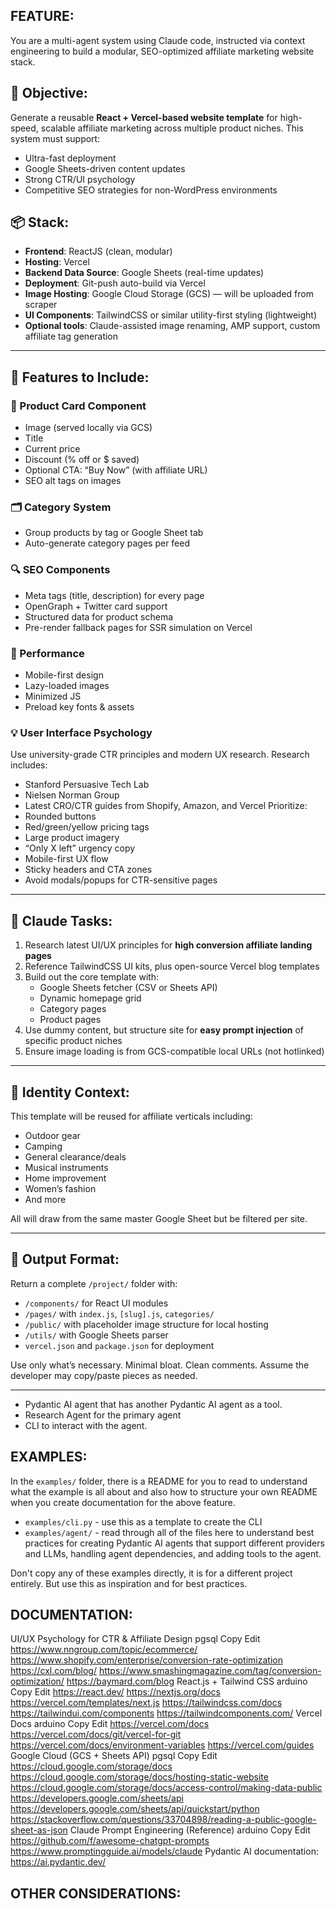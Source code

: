 ## FEATURE:
You are a multi-agent system using Claude code, instructed via context engineering to build a modular, SEO-optimized affiliate marketing website stack.

## 🎯 Objective:
Generate a reusable **React + Vercel-based website template** for high-speed, scalable affiliate marketing across multiple product niches. This system must support:
- Ultra-fast deployment
- Google Sheets-driven content updates
- Strong CTR/UI psychology
- Competitive SEO strategies for non-WordPress environments

## 📦 Stack:
- **Frontend**: ReactJS (clean, modular)
- **Hosting**: Vercel
- **Backend Data Source**: Google Sheets (real-time updates)
- **Deployment**: Git-push auto-build via Vercel
- **Image Hosting**: Google Cloud Storage (GCS) — will be uploaded from scraper
- **UI Components**: TailwindCSS or similar utility-first styling (lightweight)
- **Optional tools**: Claude-assisted image renaming, AMP support, custom affiliate tag generation

---

## 🧩 Features to Include:

### 🛒 Product Card Component
- Image (served locally via GCS)
- Title
- Current price
- Discount (% off or $ saved)
- Optional CTA: “Buy Now” (with affiliate URL)
- SEO alt tags on images

### 🗂️ Category System
- Group products by tag or Google Sheet tab
- Auto-generate category pages per feed

### 🔍 SEO Components
- Meta tags (title, description) for every page
- OpenGraph + Twitter card support
- Structured data for product schema
- Pre-render fallback pages for SSR simulation on Vercel

### 🚀 Performance
- Mobile-first design
- Lazy-loaded images
- Minimized JS
- Preload key fonts & assets

### 💡 User Interface Psychology
Use university-grade CTR principles and modern UX research. Research includes:
- Stanford Persuasive Tech Lab
- Nielsen Norman Group
- Latest CRO/CTR guides from Shopify, Amazon, and Vercel
Prioritize:
- Rounded buttons
- Red/green/yellow pricing tags
- Large product imagery
- “Only X left” urgency copy
- Mobile-first UX flow
- Sticky headers and CTA zones
- Avoid modals/popups for CTR-sensitive pages

---

## 🧠 Claude Tasks:
1. Research latest UI/UX principles for **high conversion affiliate landing pages**
2. Reference TailwindCSS UI kits, plus open-source Vercel blog templates
3. Build out the core template with:
   - Google Sheets fetcher (CSV or Sheets API)
   - Dynamic homepage grid
   - Category pages
   - Product pages
4. Use dummy content, but structure site for **easy prompt injection** of specific product niches
5. Ensure image loading is from GCS-compatible local URLs (not hotlinked)

---

## 🪪 Identity Context:
This template will be reused for affiliate verticals including:
- Outdoor gear
- Camping
- General clearance/deals
- Musical instruments
- Home improvement
- Women’s fashion
- And more

All will draw from the same master Google Sheet but be filtered per site.

---

## 🔁 Output Format:
Return a complete `/project/` folder with:
- `/components/` for React UI modules
- `/pages/` with `index.js`, `[slug].js`, `categories/`
- `/public/` with placeholder image structure for local hosting
- `/utils/` with Google Sheets parser
- `vercel.json` and `package.json` for deployment

Use only what’s necessary. Minimal bloat. Clean comments. Assume the developer may copy/paste pieces as needed.

---





- Pydantic AI agent that has another Pydantic AI agent as a tool.
- Research Agent for the primary agent 
- CLI to interact with the agent.


## EXAMPLES:

In the `examples/` folder, there is a README for you to read to understand what the example is all about and also how to structure your own README when you create documentation for the above feature.

- `examples/cli.py` - use this as a template to create the CLI
- `examples/agent/` - read through all of the files here to understand best practices for creating Pydantic AI agents that support different providers and LLMs, handling agent dependencies, and adding tools to the agent.

Don't copy any of these examples directly, it is for a different project entirely. But use this as inspiration and for best practices.

## DOCUMENTATION:



 UI/UX Psychology for CTR & Affiliate Design
pgsql
Copy
Edit
https://www.nngroup.com/topic/ecommerce/
https://www.shopify.com/enterprise/conversion-rate-optimization
https://cxl.com/blog/
https://www.smashingmagazine.com/tag/conversion-optimization/
https://baymard.com/blog
 React.js + Tailwind CSS
arduino
Copy
Edit
https://react.dev/
https://nextjs.org/docs
https://vercel.com/templates/next.js
https://tailwindcss.com/docs
https://tailwindui.com/components
https://tailwindcomponents.com/
 Vercel Docs
arduino
Copy
Edit
https://vercel.com/docs
https://vercel.com/docs/git/vercel-for-git
https://vercel.com/docs/environment-variables
https://vercel.com/guides
Google Cloud (GCS + Sheets API)
pgsql
Copy
Edit
https://cloud.google.com/storage/docs
https://cloud.google.com/storage/docs/hosting-static-website
https://cloud.google.com/storage/docs/access-control/making-data-public
https://developers.google.com/sheets/api
https://developers.google.com/sheets/api/quickstart/python
https://stackoverflow.com/questions/33704898/reading-a-public-google-sheet-as-json
 Claude Prompt Engineering (Reference)
arduino
Copy
Edit
https://github.com/f/awesome-chatgpt-prompts
https://www.promptingguide.ai/models/claude
Pydantic AI documentation: https://ai.pydantic.dev/

## OTHER CONSIDERATIONS:

